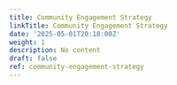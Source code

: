 ```yaml
---
title: Community Engagement Strategy
linkTitle: Community Engagement Strategy
date: '2025-05-01T20:18:00Z'
weight: 1
description: No content
draft: false
ref: community-engagement-strategy
---
```


